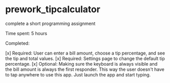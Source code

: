 # prework_tipcalculator
complete a short programming assignment

Time spent: 5 hours

Completed:

[x] Required: User can enter a bill amount, choose a tip percentage, and see the tip and total values.
[x] Required: Settings page to change the default tip percentage.
[x] Optional: Making sure the keyboard is always visible and the bill amount is always the first responder. This way the user doesn't have to tap anywhere to use this app. Just launch the app and start typing.

